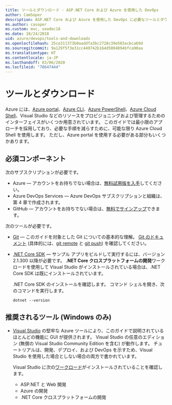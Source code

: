 ```yaml
---
title: ツールとダウンロード - ASP.NET Core および Azure を使用した DevOps
author: CamSoper
description: ASP.NET Core および Azure を使用した DevOps に必要なツールとダウンロード。
ms.author: casoper
ms.custom: mvc, seodec18
ms.date: 10/24/2018
uid: azure/devops/tools-and-downloads
ms.openlocfilehash: 25ce311373b0aaddfa3bc2728c39e503acbca69d
ms.sourcegitcommit: 9a129f5f3e31cc449742b164d5004894bfca90aa
ms.translationtype: HT
ms.contentlocale: ja-JP
ms.lasthandoff: 03/06/2020
ms.locfileid: "78647444"
---
```

# <a name="tools-and-downloads"></a>ツールとダウンロード

Azure には、[Azure portal](https://portal.azure.com)、[Azure CLI](/cli/azure/)、[Azure PowerShell](/powershell/azure/overview)、[Azure Cloud Shell](https://shell.azure.com/bash)、Visual Studio などのリソースをプロビジョニングおよび管理するためのインターフェイスがいくつか用意されています。 このガイドでは最小限のアプローチを採用しており、必要な手順を減らすために、可能な限り Azure Cloud Shell を使用します。 ただし、Azure portal を使用する必要がある部分もいくつかあります。

## <a name="prerequisites"></a>必須コンポーネント

次のサブスクリプションが必要です。

* Azure &mdash; アカウントをお持ちでない場合は、[無料試用版を入手](https://azure.microsoft.com/free/)してください。
* Azure DevOps Services &mdash; Azure DevOps サブスクリプションと組織は、第 4 章で作成されます。
* GitHub &mdash; アカウントをお持ちでない場合は、[無料でサインアップ](https://github.com/join)できます。

次のツールが必要です。

* [Git](https://git-scm.com/downloads) &mdash; このガイドを対象とした Git についての基本的な理解。 [Git のドキュメント](https://git-scm.com/doc) (具体的には、[git remote](https://git-scm.com/docs/git-remote) と [git push](https://git-scm.com/docs/git-push)) を確認してください。
* [.NET Core SDK](https://www.microsoft.com/net/download/) &mdash; サンプル アプリをビルドして実行するには、バージョン 2.1.300 以降が必要です。 **.NET Core クロスプラットフォームの開発**ワークロードを使用して Visual Studio がインストールされている場合は、.NET Core SDK は既にインストールされています。

    .NET Core SDK のインストールを確認します。 コマンド シェルを開き、次のコマンドを実行します。

    ```dotnetcli
    dotnet --version
    ```

## <a name="recommended-tools-windows-only"></a>推奨されるツール (Windows のみ)

* [Visual Studio](https://visualstudio.microsoft.com) の堅牢な Azure ツールにより、このガイドで説明されているほとんどの機能に GUI が提供されます。 Visual Studio の任意のエディション (無償の Visual Studio Community Edition を含む) が動作します。 チュートリアルは、開発、デプロイ、および DevOps を示すため、Visual Studio を使用した場合としない場合の両方で書かれています。

  Visual Studio に次の[ワークロード](/visualstudio/install/modify-visual-studio)がインストールされていることを確認します。

  * ASP.NET と Web 開発
  * Azure の開発
  * .NET Core クロスプラットフォームの開発
